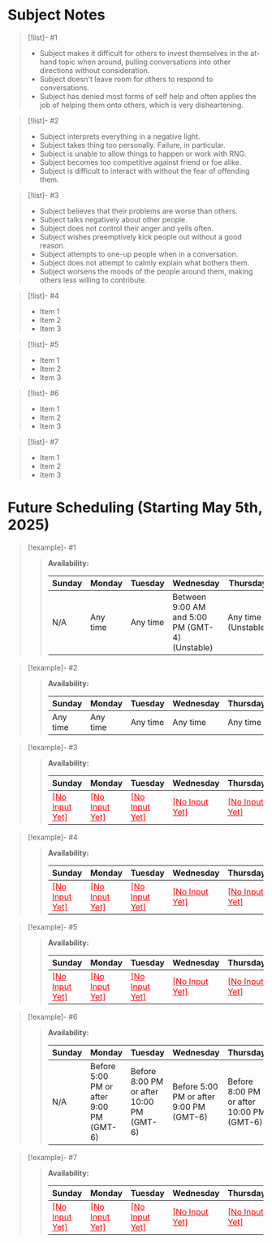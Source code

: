 # Subject Notes

> [!list]- #1
> - Subject makes it difficult for others to invest themselves in the at-hand topic when around, pulling conversations into other directions without consideration.
> - Subject doesn't leave room for others to respond to conversations.
> - Subject has denied most forms of self help and often applies the job of helping them onto others, which is very disheartening.

> [!list]- #2
> - Subject interprets everything in a negative light.
> - Subject takes thing too personally. Failure, in particular.
> - Subject is unable to allow things to happen or work with RNG.
> - Subject becomes too competitive against friend or foe alike.
> - Subject is difficult to interact with without the fear of offending them.

> [!list]- #3
> - Subject believes that their problems are worse than others.
> - Subject talks negatively about other people.
> - Subject does not control their anger and yells often.
> - Subject wishes preemptively kick people out without a good reason.
> - Subject attempts to one-up people when in a conversation.
> - Subject does not attempt to calmly explain what bothers them.
> - Subject worsens the moods of the people around them, making others less willing to contribute.

> [!list]- #4
> - Item 1
> - Item 2
> - Item 3

> [!list]- #5
> - Item 1
> - Item 2
> - Item 3

> [!list]- #6
> - Item 1
> - Item 2
> - Item 3

> [!list]- #7
> - Item 1
> - Item 2
> - Item 3

# Future Scheduling (Starting May 5th, 2025)

> [!example]-  #1
> > **Availability:**
> > 
> > |Sunday|Monday|Tuesday|Wednesday|Thursday|Friday|Saturday|
> > |---|---|---|---|---|---|---|
> > |N/A|Any time|Any time|Between 9:00 AM and 5:00 PM (GMT-4) (Unstable)|Any time (Unstable)|Any time (Bi-weekly)|Any time until 10:00 PM (GMT-4)|

> [!example]- #2
> > **Availability:**
> > 
> > |Sunday|Monday|Tuesday|Wednesday|Thursday|Friday|Saturday|
> > |---|---|---|---|---|---|---|
> > |Any time|Any time|Any time|Any time|Any time|Any time|Any time|

> [!example]- #3
> > **Availability:**
> > 
> > |Sunday|Monday|Tuesday|Wednesday|Thursday|Friday|Saturday|
> > |---|---|---|---|---|---|---|
> > |<font color="#f00" style="text-decoration: underline;">[No Input Yet]</font>|<font color="#f00" style="text-decoration: underline;">[No Input Yet]</font>|<font color="#f00" style="text-decoration: underline;">[No Input Yet]</font>|<font color="#f00" style="text-decoration: underline;">[No Input Yet]</font>|<font color="#f00" style="text-decoration: underline;">[No Input Yet]</font>|<font color="#f00" style="text-decoration: underline;">[No Input Yet]</font>|<font color="#f00" style="text-decoration: underline;">[No Input Yet]</font>|

> [!example]- #4
> > **Availability:**
> > 
> > |Sunday|Monday|Tuesday|Wednesday|Thursday|Friday|Saturday|
> > |---|---|---|---|---|---|---|
> > |<font color="#f00" style="text-decoration: underline;">[No Input Yet]</font>|<font color="#f00" style="text-decoration: underline;">[No Input Yet]</font>|<font color="#f00" style="text-decoration: underline;">[No Input Yet]</font>|<font color="#f00" style="text-decoration: underline;">[No Input Yet]</font>|<font color="#f00" style="text-decoration: underline;">[No Input Yet]</font>|<font color="#f00" style="text-decoration: underline;">[No Input Yet]</font>|<font color="#f00" style="text-decoration: underline;">[No Input Yet]</font>|

> [!example]- #5
> > **Availability:**
> > 
> > |Sunday|Monday|Tuesday|Wednesday|Thursday|Friday|Saturday|
> > |---|---|---|---|---|---|---|
> > |<font color="#f00" style="text-decoration: underline;">[No Input Yet]</font>|<font color="#f00" style="text-decoration: underline;">[No Input Yet]</font>|<font color="#f00" style="text-decoration: underline;">[No Input Yet]</font>|<font color="#f00" style="text-decoration: underline;">[No Input Yet]</font>|<font color="#f00" style="text-decoration: underline;">[No Input Yet]</font>|<font color="#f00" style="text-decoration: underline;">[No Input Yet]</font>|<font color="#f00" style="text-decoration: underline;">[No Input Yet]</font>|

> [!example]- #6
> > **Availability:**
> > 
> > |Sunday|Monday|Tuesday|Wednesday|Thursday|Friday|Saturday|
> > |---|---|---|---|---|---|---|
> > |N/A|Before 5:00 PM or after 9:00 PM (GMT-6)|Before 8:00 PM or after 10:00 PM (GMT-6)|Before 5:00 PM or after 9:00 PM (GMT-6)|Before 8:00 PM or after 10:00 PM (GMT-6)|Before 5:00 PM or after 9:00 PM (GMT-6)|N/A|

> [!example]- #7
> > **Availability:**
> > 
> > |Sunday|Monday|Tuesday|Wednesday|Thursday|Friday|Saturday|
> > |---|---|---|---|---|---|---|
> > |<font color="#f00" style="text-decoration: underline;">[No Input Yet]</font>|<font color="#f00" style="text-decoration: underline;">[No Input Yet]</font>|<font color="#f00" style="text-decoration: underline;">[No Input Yet]</font>|<font color="#f00" style="text-decoration: underline;">[No Input Yet]</font>|<font color="#f00" style="text-decoration: underline;">[No Input Yet]</font>|<font color="#f00" style="text-decoration: underline;">[No Input Yet]</font>|<font color="#f00" style="text-decoration: underline;">[No Input Yet]</font>|